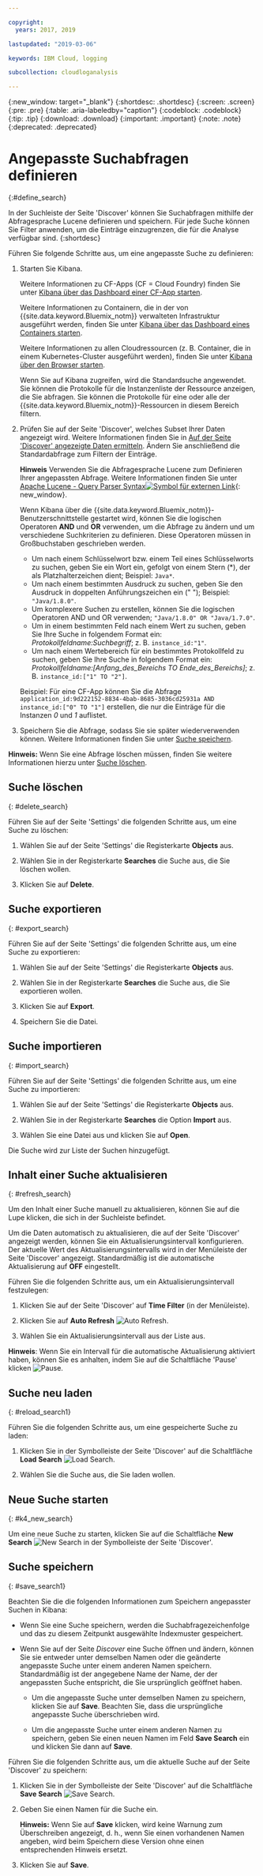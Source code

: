 ```yaml
---

copyright:
  years: 2017, 2019

lastupdated: "2019-03-06"

keywords: IBM Cloud, logging

subcollection: cloudloganalysis

---
```


{:new_window: target="_blank"}
{:shortdesc: .shortdesc}
{:screen: .screen}
{:pre: .pre}
{:table: .aria-labeledby="caption"}
{:codeblock: .codeblock}
{:tip: .tip}
{:download: .download}
{:important: .important}
{:note: .note}
{:deprecated: .deprecated}

# Angepasste Suchabfragen definieren
{:#define_search}

In der Suchleiste der Seite 'Discover' können Sie Suchabfragen mithilfe der Abfragesprache Lucene definieren und speichern. Für jede Suche können Sie Filter anwenden, um die Einträge einzugrenzen, die für die Analyse verfügbar sind.
{:shortdesc}

Führen Sie folgende Schritte aus, um eine angepasste Suche zu definieren:

1. Starten Sie Kibana.

    Weitere Informationen zu CF-Apps (CF = Cloud Foundry) finden Sie unter [Kibana über das Dashboard einer CF-App starten](/docs/services/CloudLogAnalysis/kibana?topic=cloudloganalysis-launch#launch_Kibana_from_cf_app).

	Weitere Informationen zu Containern, die in der von {{site.data.keyword.Bluemix_notm}} verwalteten Infrastruktur ausgeführt werden, finden Sie unter [Kibana über das Dashboard eines Containers starten](/docs/services/CloudLogAnalysis/kibana?topic=cloudloganalysis-launch#launch_Kibana_for_containers).
    
    Weitere Informationen zu allen Cloudressourcen (z. B. Container, die in einem Kubernetes-Cluster ausgeführt werden), finden Sie unter [Kibana über den Browser starten](/docs/services/CloudLogAnalysis/kibana?topic=cloudloganalysis-launch#launch_Kibana_from_browser). 
	
	Wenn Sie auf Kibana zugreifen, wird die Standardsuche angewendet. Sie können die Protokolle für die Instanzenliste der Ressource anzeigen, die Sie abfragen. Sie können die Protokolle für eine oder alle der {{site.data.keyword.Bluemix_notm}}-Ressourcen in diesem Bereich filtern.

2. Prüfen Sie auf der Seite 'Discover', welches Subset Ihrer Daten angezeigt wird. Weitere Informationen finden Sie in [Auf der Seite 'Discover' angezeigte Daten ermitteln](/docs/services/CloudLogAnalysis/kibana?topic=cloudloganalysis-analize_logs_interactively#identify_data). Ändern Sie anschließend die Standardabfrage zum Filtern der Einträge.

    **Hinweis** Verwenden Sie die Abfragesprache Lucene zum Definieren Ihrer angepassten Abfrage. Weitere Informationen finden Sie unter [Apache Lucene - Query Parser Syntax![Symbol für externen Link](../../../icons/launch-glyph.svg "Symbol für externen Link")](https://lucene.apache.org/core/2_9_4/queryparsersyntax.html){: new_window}.
    
    Wenn Kibana über die {{site.data.keyword.Bluemix_notm}}-Benutzerschnittstelle gestartet wird, können Sie die logischen Operatoren **AND** und **OR** verwenden, um die Abfrage zu ändern und um verschiedene Suchkriterien zu definieren. Diese Operatoren müssen in Großbuchstaben geschrieben werden.    
    
    * Um nach einem Schlüsselwort bzw. einem Teil eines Schlüsselworts zu suchen, geben Sie ein Wort ein, gefolgt von einem Stern (*), der als Platzhalterzeichen dient; Beispiel: `Java*`. 
    * Um nach einem bestimmten Ausdruck zu suchen, geben Sie den Ausdruck in doppelten Anführungszeichen ein (" "); Beispiel: `"Java/1.8.0"`.
    * Um komplexere Suchen zu erstellen, können Sie die logischen Operatoren AND und OR verwenden; `"Java/1.8.0" OR "Java/1.7.0"`.
    * Um in einem bestimmten Feld nach einem Wert zu suchen, geben Sie Ihre Suche in folgendem Format ein: *Protokollfeldname:Suchbegriff*; z. B. `instance_id:"1"`.
    * Um nach einem Wertebereich für ein bestimmtes Protokollfeld zu suchen, geben Sie Ihre Suche in folgendem Format ein: *Protokollfeldname:[Anfang_des_Bereichs TO Ende_des_Bereichs]*; z. B. `instance_id:["1" TO "2"]`.

     Beispiel: Für eine CF-App können Sie die Abfrage `application_id:9d222152-8834-4bab-8685-3036cd25931a AND instance_id:["0" TO "1"]` erstellen, die nur die Einträge für die Instanzen *0* und *1* auflistet. 

3. Speichern Sie die Abfrage, sodass Sie sie später wiederverwenden können. Weitere Informationen finden Sie unter [Suche speichern](/docs/services/CloudLogAnalysis/kibana?topic=cloudloganalysis-define_search#save_search1). 

**Hinweis:** Wenn Sie eine Abfrage löschen müssen, finden Sie weitere Informationen hierzu unter [Suche löschen](/docs/services/CloudLogAnalysis/kibana?topic=cloudloganalysis-define_search#delete_search).



## Suche löschen
{: #delete_search}

Führen Sie auf der Seite 'Settings' die folgenden Schritte aus, um eine Suche zu löschen:

1. Wählen Sie auf der Seite 'Settings' die Registerkarte **Objects** aus.

2. Wählen Sie in der Registerkarte **Searches** die Suche aus, die Sie löschen wollen.

3. Klicken Sie auf **Delete**.


## Suche exportieren
{: #export_search}

Führen Sie auf der Seite 'Settings' die folgenden Schritte aus, um eine Suche zu exportieren:

1. Wählen Sie auf der Seite 'Settings' die Registerkarte **Objects** aus.

2. Wählen Sie in der Registerkarte **Searches** die Suche aus, die Sie exportieren wollen.

3. Klicken Sie auf **Export**.

4. Speichern Sie die Datei.

 
## Suche importieren
{: #import_search}

Führen Sie auf der Seite 'Settings' die folgenden Schritte aus, um eine Suche zu importieren:

1. Wählen Sie auf der Seite 'Settings' die Registerkarte **Objects** aus.

2. Wählen Sie in der Registerkarte **Searches** die Option **Import** aus.

3. Wählen Sie eine Datei aus und klicken Sie auf **Open**.

Die Suche wird zur Liste der Suchen hinzugefügt.

## Inhalt einer Suche aktualisieren
{: #refresh_search}

Um den Inhalt einer Suche manuell zu aktualisieren, können Sie auf die Lupe klicken, die sich in der Suchleiste befindet. 

Um die Daten automatisch zu aktualisieren, die auf der Seite 'Discover' angezeigt werden, können Sie ein Aktualisierungsintervall konfigurieren. Der aktuelle Wert des Aktualisierungsintervalls wird in der Menüleiste der Seite 'Discover' angezeigt. Standardmäßig ist die automatische Aktualisierung auf **OFF** eingestellt.

Führen Sie die folgenden Schritte aus, um ein Aktualisierungsintervall festzulegen:

1. Klicken Sie auf der Seite 'Discover' auf **Time Filter** (in der Menüleiste).

2. Klicken Sie auf **Auto Refresh** ![Auto Refresh](images/auto_refresh_icon.jpg "Auto Refresh").

3. Wählen Sie ein Aktualisierungsintervall aus der Liste aus. 

**Hinweis**: Wenn Sie ein Intervall für die automatische Aktualisierung aktiviert haben, können Sie es anhalten, indem Sie auf die Schaltfläche 'Pause' klicken ![Pause](images/auto_refresh_pause_icon.jpg "Pause").


## Suche neu laden
{: #reload_search1}

Führen Sie die folgenden Schritte aus, um eine gespeicherte Suche zu laden:

1. Klicken Sie in der Symbolleiste der Seite 'Discover' auf die Schaltfläche **Load Search** ![Load Search](images/load_icon.jpg "Load Search").

2. Wählen Sie die Suche aus, die Sie laden wollen. 

## Neue Suche starten
{: #k4_new_search}

Um eine neue Suche zu starten, klicken Sie auf die Schaltfläche **New Search** ![New Search](images/new_search_icon.jpg "New Search") in der Symbolleiste der Seite 'Discover'.

## Suche speichern 
{: #save_search1}

Beachten Sie die die folgenden Informationen zum Speichern angepasster Suchen in Kibana:

* Wenn Sie eine Suche speichern, werden die Suchabfragezeichenfolge und das zu diesem Zeitpunkt ausgewählte Indexmuster gespeichert.
* Wenn Sie auf der Seite *Discover* eine Suche öffnen und ändern, können Sie sie entweder unter demselben Namen oder die geänderte angepasste Suche unter einem anderen Namen speichern. Standardmäßig ist der angegebene Name der Name, der der angepassten Suche entspricht, die Sie ursprünglich geöffnet haben.

    * Um die angepasste Suche unter demselben Namen zu speichern, klicken Sie auf **Save**. Beachten Sie, dass die ursprüngliche angepasste Suche überschrieben wird. 
	
	* Um die angepasste Suche unter einem anderen Namen zu speichern, geben Sie einen neuen Namen im Feld **Save Search** ein und klicken Sie dann auf **Save**. 


Führen Sie die folgenden Schritte aus, um die aktuelle Suche auf der Seite 'Discover' zu speichern:

1. Klicken Sie in der Symbolleiste der Seite 'Discover' auf die Schaltfläche **Save Search** ![Save Search](images/save_search_icon.jpg "Save Search").

2. Geben Sie einen Namen für die Suche ein.

    **Hinweis:** Wenn Sie auf **Save** klicken, wird keine Warnung zum Überschreiben angezeigt, d. h., wenn Sie einen vorhandenen Namen angeben, wird beim Speichern diese Version ohne einen entsprechenden Hinweis ersetzt.

3. Klicken Sie auf **Save**. 
